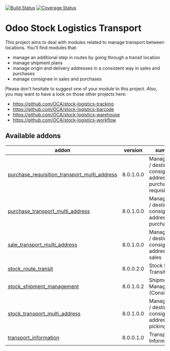 [![Build Status](https://travis-ci.org/OCA/stock-logistics-transport.svg?branch=8.0)](https://travis-ci.org/OCA/stock-logistics-transport)
[![Coverage Status](https://img.shields.io/coveralls/OCA/stock-logistics-transport.svg)](https://coveralls.io/r/OCA/stock-logistics-transport?branch=8.0)

Odoo Stock Logistics Transport
==============================

This project aims to deal with modules related to manage transport between locations. You'll find modules that:

 - manage an additional step in routes by going through a transit location
 - manage shipment plans
 - manage origin and delivery addresses in a consistent way in sales and purchases
 - manage consignee in sales and purchases

Please don't hesitate to suggest one of your module to this project. Also, you may want to have a look on those other projects here:

 - https://github.com/OCA/stock-logistics-tracking
 - https://github.com/OCA/stock-logistics-barcode
 - https://github.com/OCA/stock-logistics-warehouse
 - https://github.com/OCA/stock-logistics-workflow

[//]: # (addons)
Available addons
----------------
addon | version | summary
--- | --- | ---
[purchase_requisition_transport_multi_address](purchase_requisition_transport_multi_address/) | 8.0.1.0.0 | Manage origin / destination / consignee addresses on purchase requisitions
[purchase_transport_multi_address](purchase_transport_multi_address/) | 8.0.1.0.0 | Manage origin / destination / consignee addresses on purchases
[sale_transport_multi_address](sale_transport_multi_address/) | 8.0.1.0.0 | Manage origin / destination / consignee addresses on sales
[stock_route_transit](stock_route_transit/) | 8.0.0.2.0 | Stock Routes Transit
[stock_shipment_management](stock_shipment_management/) | 8.0.1.0.2 | Shipment Management (Consignment)
[stock_transport_multi_address](stock_transport_multi_address/) | 8.0.1.0.0 | Manage origin / destination / consignee addresses on pickings
[transport_information](transport_information/) | 8.0.0.1.0 | Transport Information

[//]: # (end addons)
